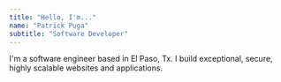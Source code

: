 ```yaml
---
title: "Hello, I'm..."
name: "Patrick Puga"
subtitle: "Software Developer"
---
```


I'm a software engineer based in El Paso, Tx. I build exceptional, secure, highly scalable websites and applications.
